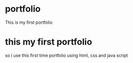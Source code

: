 # portfolio
This is my first portfolio
# this my first portfolio
so i use this first time portfolio using html, css and java script

